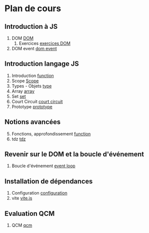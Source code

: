 # Plan de cours

## Introduction à JS 

1. DOM [DOM](./Supports/chap-dom.md)
   1. Exercices [exercices DOM](./Exercices/exercices-dom.md)
2. DOM event [dom event](./Supports/chap-dom-event.md)


## Introduction langage JS

1. Introduction [function](./Supports/chap-Fonctions-01.md)
2. Scope [Scope](./Supports/chap-Scope%20des%20variables.md)
3. Types - Objets [type](./Supports/chap-Types.md)
4. Array [array](./Supports/chap-Arrays.md)
5. Set [set](./Supports/chap-set.md)
6. Court Circuit [court circuit](./Supports/chap-courtcircuit.md)
7. Prototype [prototype](./Supports/chap-Prototype.md)

## Notions avancées

5. Fonctions, approfondissement [function](./Supports/chap-Fonctions-02.md)
6. tdz [tdz](./Supports/chap-TDZ.md)

## Revenir sur le DOM et la boucle d'événement

1. Boucle d'événement [event loop](./Supports/chap-eventloop.md)

## Installation de dépendances  

1. Configuration [configuration](./Supports/chap-installation-configuration.md)
2. vite [vite.js](./Supports/chap-installe-vite-node.md)

## Evaluation QCM

1. QCM [qcm](./QCM/)